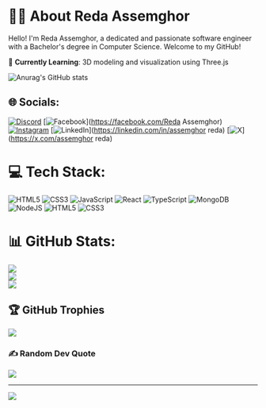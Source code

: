 # 🙋‍♂️ About Reda Assemghor

Hello! I'm Reda Assemghor, a dedicated and passionate software engineer with a Bachelor's degree in Computer Science. Welcome to my GitHub!

💬 **Currently Learning**: 3D modeling and visualization using Three.js


![Anurag's GitHub stats](https://github-readme-stats.vercel.app/api?username=redaAssemghor&show_icons=true&theme=radical)



## 🌐 Socials:
[![Discord](https://img.shields.io/badge/Discord-%237289DA.svg?logo=discord&logoColor=white)](https://discord.gg/#0974) [![Facebook](https://img.shields.io/badge/Facebook-%231877F2.svg?logo=Facebook&logoColor=white)](https://facebook.com/Reda Assemghor) [![Instagram](https://img.shields.io/badge/Instagram-%23E4405F.svg?logo=Instagram&logoColor=white)](https://instagram.com/redaassemghor_) [![LinkedIn](https://img.shields.io/badge/LinkedIn-%230077B5.svg?logo=linkedin&logoColor=white)](https://linkedin.com/in/assemghor reda) [![X](https://img.shields.io/badge/X-black.svg?logo=X&logoColor=white)](https://x.com/assemghor reda) 

# 💻 Tech Stack:
![HTML5](https://img.shields.io/badge/html5-%23E34F26.svg?style=for-the-badge&logo=html5&logoColor=white) ![CSS3](https://img.shields.io/badge/css3-%231572B6.svg?style=for-the-badge&logo=css3&logoColor=white) ![JavaScript](https://img.shields.io/badge/javascript-%23323330.svg?style=for-the-badge&logo=javascript&logoColor=%23F7DF1E) ![React](https://img.shields.io/badge/react-%2320232a.svg?style=for-the-badge&logo=react&logoColor=%2361DAFB) ![TypeScript](https://img.shields.io/badge/typescript-%23007ACC.svg?style=for-the-badge&logo=typescript&logoColor=white) ![MongoDB](https://img.shields.io/badge/MongoDB-%234ea94b.svg?style=for-the-badge&logo=mongodb&logoColor=white) ![NodeJS](https://img.shields.io/badge/node.js-6DA55F?style=for-the-badge&logo=node.js&logoColor=white) ![HTML5](https://img.shields.io/badge/html5-%23E34F26.svg?style=for-the-badge&logo=html5&logoColor=white) ![CSS3](https://img.shields.io/badge/css3-%231572B6.svg?style=for-the-badge&logo=css3&logoColor=white)
# 📊 GitHub Stats:
![](https://github-readme-stats.vercel.app/api?username=redaAssemghor&theme=dark&hide_border=false&include_all_commits=false&count_private=false)<br/>
![](https://github-readme-streak-stats.herokuapp.com/?user=redaAssemghor&theme=dark&hide_border=false)<br/>
![](https://github-readme-stats.vercel.app/api/top-langs/?username=redaAssemghor&theme=dark&hide_border=false&include_all_commits=false&count_private=false&layout=compact)

## 🏆 GitHub Trophies
![](https://github-profile-trophy.vercel.app/?username=redaAssemghor&theme=radical&no-frame=false&no-bg=true&margin-w=4)

### ✍️ Random Dev Quote
![](https://quotes-github-readme.vercel.app/api?type=horizontal&theme=radical)

---
[![](https://visitcount.itsvg.in/api?id=redaAssemghor&icon=0&color=0)](https://visitcount.itsvg.in)

<!-- Proudly created with GPRM ( https://gprm.itsvg.in ) -->
